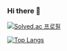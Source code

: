 ### Hi there 👋
[![Solved.ac
프로필](http://mazassumnida.wtf/api/v2/generate_badge?boj=wnsdyd14)](https://solved.ac/wnsdyd14)

[![Top Langs](https://github-readme-stats.vercel.app/api/top-langs/?username=OhJunYoung21)](https://github.com/OhJunYoung21/github-readme-stats)

<!--
**OhJunYoung21/OhJunYoung21** is a ✨ _special_ ✨ repository because its `README.md` (this file) appears on your GitHub profile.

Here are some ideas to get you started:

- 🔭 I’m currently working on python3
- 🌱 I’m currently learning kotlin
- 👯 I’m looking to collaborate on ...
- 🤔 I’m looking for help with ...
- 💬 Ask me about my journey
- 📫 How to reach me: dhwnsdyd21@gmail.com
- 😄 Pronouns: ...
- ⚡ Fun fact: My major is pure biology(as detail, system immunology)
-->
